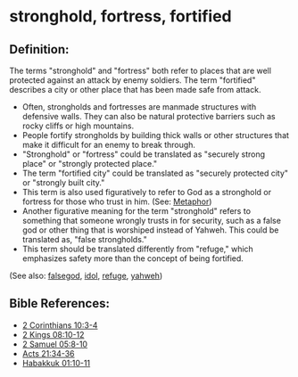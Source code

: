 # stronghold, fortress, fortified #

## Definition: ##

The terms "stronghold" and "fortress" both refer to places that are well protected against an attack by enemy soldiers. The term "fortified" describes a city or other place that has been made safe from attack.

* Often, strongholds and fortresses are manmade structures with defensive walls. They can also be natural protective barriers such as rocky cliffs or high mountains.
* People fortify strongholds by building thick walls or other structures that make it difficult for an enemy to break through.
* "Stronghold" or "fortress" could be translated as "securely strong place" or "strongly protected place."
* The term "fortified city" could be translated as "securely protected city" or "strongly built city."
* This term is also used figuratively to refer to God as a stronghold or fortress for those who trust in him. (See: [Metaphor](https://git.door43.org/Door43/en-ta-translate-vol1/src/master/content/figs_metaphor.md))
* Another figurative meaning for the term "stronghold" refers to something that someone wrongly trusts in for security, such as a false god or other thing that is worshiped instead of Yahweh. This could be translated as, "false strongholds."
* This term should be translated differently from "refuge," which emphasizes safety more than the concept of being fortified.

(See also: [falsegod](../kt/falsegod.md), [idol](../other/idol.md), [refuge](../kt/refuge.md), [yahweh](../kt/yahweh.md))

## Bible References: ##

* [2 Corinthians 10:3-4](https://door43.org/en/bible/notes/2co/10/03)
* [2 Kings 08:10-12](https://door43.org/en/bible/notes/2ki/08/10)
* [2 Samuel 05:8-10](https://door43.org/en/bible/notes/2sa/05/08)
* [Acts 21:34-36](https://door43.org/en/bible/notes/act/21/34)
* [Habakkuk 01:10-11](https://door43.org/en/bible/notes/hab/01/10)

